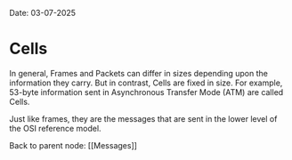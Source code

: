Date: 03-07-2025

# Cells

In general, Frames and Packets can differ in sizes depending upon the information they carry. But in contrast, Cells are fixed in size. For example, 53-byte information sent in Asynchronous Transfer Mode (ATM) are called Cells. 

Just like frames, they are the messages that are sent in the lower level of the OSI reference model.


Back to parent node: [[Messages]]